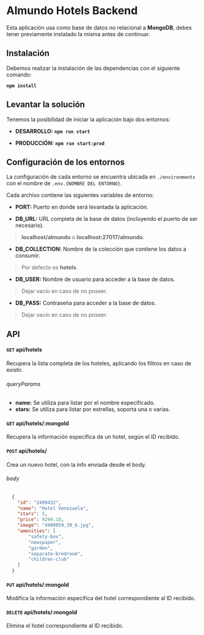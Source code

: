 # Almundo Hotels Backend

Esta aplicación usa como base de datos no relacional a **MongoDB**, debes tener previamente instalado la misma antes de continuar.

## Instalación
Debemos realizar la instalación de las dependencias con el siguiente comando:

**`npm install`**

## Levantar la solución

Tenemos la posibilidad de iniciar la aplicación bajo dos entornos:

- **DESARROLLO:** **`npm run start`**

- **PRODUCCIÓN:** **`npm run start:prod`**

## Configuración de los entornos

La configuración de cada entorno se encuentra ubicada en `./environments` con el nombre de `.env.{NOMBRE DEL ENTORNO}`.

Cada archivo contiene las siguientes variables de entorno:

- **PORT:** Puerto en donde será levantada la aplicación.

- **DB_URL:** URL completa de la base de datos (incluyendo el puerto de ser necesario). 
> **localhost/almundo** o **localhost:27017/almundo**.

- **DB_COLLECTION:** Nombre de la colección que contiene los datos a consumir. 
> Por defecto es **hotels**.

- **DB_USER:** Nombre de usuario para acceder a la base de datos. 
> Dejar vacío en caso de no poseer.

- **DB_PASS:** Contraseña para acceder a la base de datos. 
> Dejar vacío en caso de no poseer.

## API

#### `GET` api/hotels

Recupera la lista completa de los hoteles, aplicando los filtros en caso de existir.

###### queryParams
- **name:**  Se utiliza para listar por el nombre especificado.
- **stars:**  Se utiliza para listar por estrellas, soporta una o varias.


#### `GET` api/hotels/:mongoId

Recupera la información especifica de un hotel, según el ID recibido.

#### `POST` api/hotels/

Crea un nuevo hotel, con la info enviada desde el body.

###### body

```json
  {
    "id": "2499432",
    "name": "Hotel Venezuela",
    "stars": 5,
    "price": 9294.18,
    "image": "4900059_30_b.jpg",
    "amenities": [
        "safety-box",
        "newspaper",
        "garden",
        "separate-bredroom",
        "children-club"
    ]
  }
```



#### `PUT` api/hotels/:mongoId

Modifica la información especifica del hotel correspondiente al ID recibido.

#### `DELETE` api/hotels/:mongoId

Elimina el hotel correspondiente al ID recibido.






